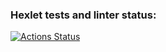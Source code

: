 ### Hexlet tests and linter status:
[![Actions Status](https://github.com/mom4uk/python-project-lvl1/workflows/hexlet-check/badge.svg)](https://github.com/mom4uk/python-project-lvl1/actions)